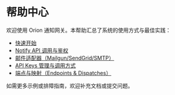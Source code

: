 # 帮助中心

欢迎使用 Orion 通知网关。本帮助汇总了系统的使用方式与最佳实践：

- [快速开始](quickstart)
- [Notify API 调用与鉴权](notify)
- [邮件适配器（Mailgun/SendGrid/SMTP）](email)
- [API Keys 管理与调用方式](api-keys)
- [端点与映射（Endpoints & Dispatches）](endpoints)

如需更多示例或排障指南，欢迎补充文档或提交问题。
